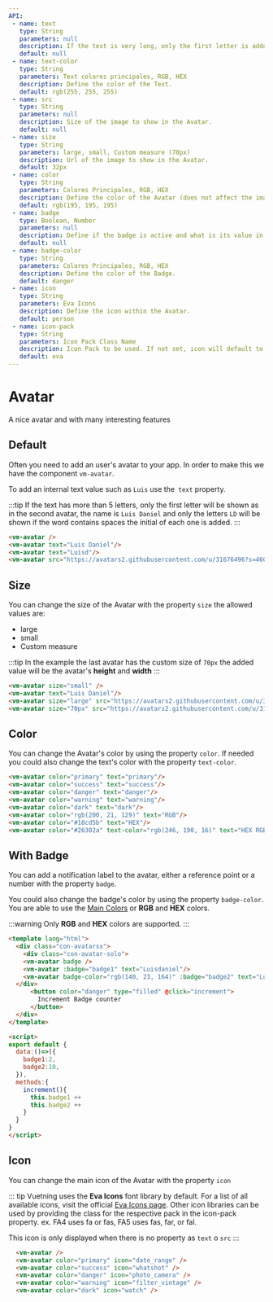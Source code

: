 ```yaml
---
API:
 - name: text
   type: String
   parameters: null
   description: If the text is very long, only the first letter is added.
   default: null
 - name: text-color
   type: String
   parameters: Text colores principales, RGB, HEX
   description: Define the color of the Text.
   default: rgb(255, 255, 255)
 - name: src
   type: String
   parameters: null
   description: Size of the image to show in the Avatar.
   default: null
 - name: size
   type: String
   parameters: large, small, Custom measure (70px)
   description: Url of the image to show in the Avatar.
   default: 32px
 - name: color
   type: String
   parameters: Colores Principales, RGB, HEX
   description: Define the color of the Avatar (does not affect the image).
   default: rgb(195, 195, 195)
 - name: badge
   type: Boolean, Number
   parameters: null
   description: Define if the badge is active and what is its value in number.
   default: null
 - name: badge-color
   type: String
   parameters: Colores Principales, RGB, HEX
   description: Define the color of the Badge.
   default: danger
 - name: icon
   type: String
   parameters: Eva Icons
   description: Define the icon within the Avatar.
   default: person
 - name: icon-pack
   type: String
   parameters: Icon Pack Class Name
   description: Icon Pack to be used. If not set, icon will default to Eva Icons. ex. FA4 uses fa or fas, FA5 uses fas, far, or fal.
   default: eva
---
```


# Avatar

<box header>

  A nice avatar and with many interesting features

</box>


<box>

## Default

Often you need to add an user's avatar to your app. In order to make this we have the component `vm-avatar`.

To add an internal text value such as `Luis` use the` text` property.

:::tip
If the text has more than 5 letters, only the first letter will be shown as in the second avatar, the name is `Luis Daniel` and only the letters `LD` will be shown if the word contains spaces the initial of each one is added.
:::

<vuecode md center>
<div slot="demo">
  <vm-avatar />
  <vm-avatar text="Luisdaniel"/>
  <vm-avatar text="Luisd"/>
  <vm-avatar text="Luis Daniel"/>
  <vm-avatar src="https://avatars2.githubusercontent.com/u/31676496?s=460&v=4"/>
</div>
<div slot="code">

```html
<vm-avatar />
<vm-avatar text="Luis Daniel"/>
<vm-avatar text="Luisd"/>
<vm-avatar src="https://avatars2.githubusercontent.com/u/31676496?s=460&v=4"/>
```

</div>
</vuecode>

</box>


<box>

## Size

You can change the size of the Avatar with the property `size` the allowed values ​​are:

- large
- small
- Custom measure

:::tip
  In the example the last avatar has the custom size of `70px` the added value will be the avatar's **height** and **width**
:::

<vuecode md center>
<div slot="demo">
  <vm-avatar size="small" />
  <vm-avatar text="Luis Daniel"/>
  <vm-avatar size="large" src="https://avatars2.githubusercontent.com/u/31676496?s=460&v=4"/>
  <vm-avatar size="70px" src="https://avatars2.githubusercontent.com/u/31676496?s=460&v=4"/>
</div>
<div slot="code">

```html
<vm-avatar size="small" />
<vm-avatar text="Luis Daniel"/>
<vm-avatar size="large" src="https://avatars2.githubusercontent.com/u/31676496?s=460&v=4"/>
<vm-avatar size="70px" src="https://avatars2.githubusercontent.com/u/31676496?s=460&v=4"/>
```

</div>
</vuecode>
</box>

<box>

## Color

You can change the Avatar's color by using the property `color`. If needed you could also change the text's color with the property `text-color`.

<vuecode md center>
<div slot="demo">
<vm-avatar color="primary" text="primary"/>
<vm-avatar color="success" text="success"/>
<vm-avatar color="danger" text="danger"/>
<vm-avatar color="warning" text="warning"/>
<vm-avatar color="dark" text="dark"/>
<vm-avatar color="rgb(200, 21, 129)" text="RGB"/>
<vm-avatar color="#18cd5b" text="HEX"/>
<vm-avatar color="#26302a" text-color="rgb(246, 190, 16)" text="HEX RGB"/>
</div>
<div slot="code">

```html
<vm-avatar color="primary" text="primary"/>
<vm-avatar color="success" text="success"/>
<vm-avatar color="danger" text="danger"/>
<vm-avatar color="warning" text="warning"/>
<vm-avatar color="dark" text="dark"/>
<vm-avatar color="rgb(200, 21, 129)" text="RGB"/>
<vm-avatar color="#18cd5b" text="HEX"/>
<vm-avatar color="#26302a" text-color="rgb(246, 190, 16)" text="HEX RGB"/>
```

</div>
</vuecode>
</box>

<box>

## With Badge

You can add a notification label to the avatar, either a reference point or a number with the property `badge`.

You could also change the badge's color by using the property `badge-color`. You are able to use the [Main Colors](/theme/) or **RGB** and **HEX** colors.

:::warning
  Only **RGB** and **HEX** colors are supported.
:::

<vuecode md>
<div slot="demo">
  <Demos-Avatar-Badge />
</div>
<div slot="code">

```html
<template lang="html">
  <div class="con-avatarsx">
    <div class="con-avatar-solo">
    <vm-avatar badge />
    <vm-avatar :badge="badge1" text="Luisdaniel"/>
    <vm-avatar badge-color="rgb(140, 23, 164)" :badge="badge2" text="Luisd"/>
  </div>
      <button color="danger" type="filled" @click="increment">
        Increment Badge counter
      </button>
  </div>
</template>

<script>
export default {
  data:()=>({
    badge1:2,
    badge2:10,
  }),
  methods:{
    increment(){
      this.badge1 ++
      this.badge2 ++
    }
  }
}
</script>
```

</div>
</vuecode>
</box>


<box>

## Icon

You can change the main icon of the Avatar with the property `icon`

::: tip
Vuetning uses the **Eva Icons** font library by default. For a list of all available icons, visit the official [Eva Icons page](https://akveo.github.io/eva-icons/). Other icon libraries can be used by providing the class for the respective pack in the icon-pack property. ex. FA4 uses fa or fas, FA5 uses fas, far, or fal.

This icon is only displayed when there is no property as `text` o `src`
:::


<vuecode md>
<div slot="demo">
  <Demos-Avatar-Icons />
</div>
<div slot="code">

```html
  <vm-avatar />
  <vm-avatar color="primary" icon="date_range" />
  <vm-avatar color="success" icon="whatshot" />
  <vm-avatar color="danger" icon="photo_camera" />
  <vm-avatar color="warning" icon="filter_vintage" />
  <vm-avatar color="dark" icon="watch" />
```

</div>
</vuecode>
</box>
